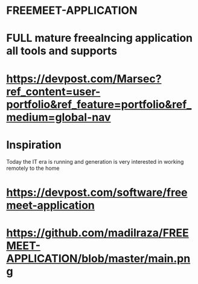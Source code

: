 # FREEMEET-APPLICATION
# FULL mature freealncing application all tools and supports
# https://devpost.com/Marsec?ref_content=user-portfolio&ref_feature=portfolio&ref_medium=global-nav
# Inspiration
Today the IT era is running and generation is very interested in working remotely to the home
# https://devpost.com/software/freemeet-application
# https://github.com/madilraza/FREEMEET-APPLICATION/blob/master/main.png
